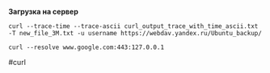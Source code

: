 
**Загрузка на сервер**

```curl --trace-time --trace-ascii curl_output_trace_with_time_ascii.txt -T new_file_3M.txt -u username https://webdav.yandex.ru/Ubuntu_backup/```


```
curl --resolve www.google.com:443:127.0.0.1
```


#curl